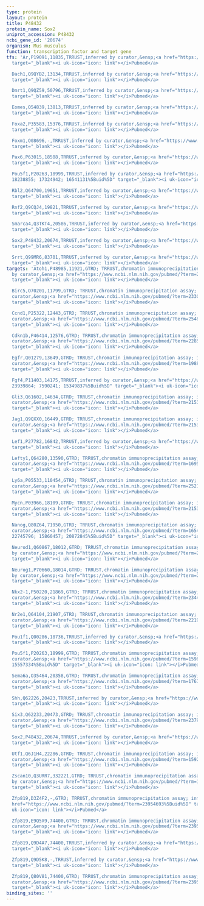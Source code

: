 ```yaml
---
type: protein
layout: protein
title: P48432
protein_name: Sox2
uniprot_accession: P48432
ncbi_gene_id: '20674'
organism: Mus musculus
function: transcription factor and target gene
tfs: 'Ar,P19091,11835,TRRUST,inferred by curator,&ensp;<a href="https://www.ncbi.nlm.nih.gov/pubmed/?term=23326489%5Buid%5D"
  target="_blank"><i uk-icon="icon: link"></i>Pubmed</a>

  Dach1,Q9QYB2,13134,TRRUST,inferred by curator,&ensp;<a href="https://www.ncbi.nlm.nih.gov/pubmed/?term=20937839%5Buid%5D"
  target="_blank"><i uk-icon="icon: link"></i>Pubmed</a>

  Dmrt1,Q9QZ59,50796,TRRUST,inferred by curator,&ensp;<a href="https://www.ncbi.nlm.nih.gov/pubmed/?term=24029916%5Buid%5D"
  target="_blank"><i uk-icon="icon: link"></i>Pubmed</a>

  Eomes,O54839,13813,TRRUST,inferred by curator,&ensp;<a href="https://www.ncbi.nlm.nih.gov/pubmed/?term=22553033%5Buid%5D"
  target="_blank"><i uk-icon="icon: link"></i>Pubmed</a>

  Foxa2,P35583,15376,TRRUST,inferred by curator,&ensp;<a href="https://www.ncbi.nlm.nih.gov/pubmed/?term=22696295%5Buid%5D"
  target="_blank"><i uk-icon="icon: link"></i>Pubmed</a>

  Foxm1,O08696,-,TRRUST,inferred by curator,&ensp;<a href="https://www.ncbi.nlm.nih.gov/pubmed/?term=22885335%5Buid%5D"
  target="_blank"><i uk-icon="icon: link"></i>Pubmed</a>

  Pax6,P63015,18508,TRRUST,inferred by curator,&ensp;<a href="https://www.ncbi.nlm.nih.gov/pubmed/?term=18287938%5Buid%5D"
  target="_blank"><i uk-icon="icon: link"></i>Pubmed</a>

  Pou5f1,P20263,18999,TRRUST,inferred by curator,&ensp;<a href="https://www.ncbi.nlm.nih.gov/pubmed/?term=15988017;
  18238855; 17324942; 16541131%5Buid%5D" target="_blank"><i uk-icon="icon: link"></i>Pubmed</a>

  Rbl2,Q64700,19651,TRRUST,inferred by curator,&ensp;<a href="https://www.ncbi.nlm.nih.gov/pubmed/?term=25576924%5Buid%5D"
  target="_blank"><i uk-icon="icon: link"></i>Pubmed</a>

  Rnf2,Q9CQJ4,19821,TRRUST,inferred by curator,&ensp;<a href="https://www.ncbi.nlm.nih.gov/pubmed/?term=18493325%5Buid%5D"
  target="_blank"><i uk-icon="icon: link"></i>Pubmed</a>

  Smarca4,Q3TKT4,20586,TRRUST,inferred by curator,&ensp;<a href="https://www.ncbi.nlm.nih.gov/pubmed/?term=19056910%5Buid%5D"
  target="_blank"><i uk-icon="icon: link"></i>Pubmed</a>

  Sox2,P48432,20674,TRRUST,inferred by curator,&ensp;<a href="https://www.ncbi.nlm.nih.gov/pubmed/?term=15988017%5Buid%5D"
  target="_blank"><i uk-icon="icon: link"></i>Pubmed</a>

  Srrt,Q99MR6,83701,TRRUST,inferred by curator,&ensp;<a href="https://www.ncbi.nlm.nih.gov/pubmed/?term=22198669%5Buid%5D"
  target="_blank"><i uk-icon="icon: link"></i>Pubmed</a>'
targets: 'Atoh1,P48985,11921,GTRD; TRRUST,chromatin immunoprecipitation assay; inferred
  by curator,&ensp;<a href="https://www.ncbi.nlm.nih.gov/pubmed/?term=22340499%5Buid%5D"
  target="_blank"><i uk-icon="icon: link"></i>Pubmed</a>

  Birc5,O70201,11799,GTRD; TRRUST,chromatin immunoprecipitation assay; inferred by
  curator,&ensp;<a href="https://www.ncbi.nlm.nih.gov/pubmed/?term=23301561%5Buid%5D"
  target="_blank"><i uk-icon="icon: link"></i>Pubmed</a>

  Ccnd1,P25322,12443,GTRD; TRRUST,chromatin immunoprecipitation assay; inferred by
  curator,&ensp;<a href="https://www.ncbi.nlm.nih.gov/pubmed/?term=25482558%5Buid%5D"
  target="_blank"><i uk-icon="icon: link"></i>Pubmed</a>

  Cdkn1b,P46414,12576,GTRD; TRRUST,chromatin immunoprecipitation assay; inferred by
  curator,&ensp;<a href="https://www.ncbi.nlm.nih.gov/pubmed/?term=22855803%5Buid%5D"
  target="_blank"><i uk-icon="icon: link"></i>Pubmed</a>

  Egfr,Q01279,13649,GTRD; TRRUST,chromatin immunoprecipitation assay; inferred by
  curator,&ensp;<a href="https://www.ncbi.nlm.nih.gov/pubmed/?term=19882665%5Buid%5D"
  target="_blank"><i uk-icon="icon: link"></i>Pubmed</a>

  Fgf4,P11403,14175,TRRUST,inferred by curator,&ensp;<a href="https://www.ncbi.nlm.nih.gov/pubmed/?term=14988001;
  23939864; 7590241; 15349837%5Buid%5D" target="_blank"><i uk-icon="icon: link"></i>Pubmed</a>

  Gli3,Q61602,14634,GTRD; TRRUST,chromatin immunoprecipitation assay; inferred by
  curator,&ensp;<a href="https://www.ncbi.nlm.nih.gov/pubmed/?term=21532573%5Buid%5D"
  target="_blank"><i uk-icon="icon: link"></i>Pubmed</a>

  Jag1,Q9QXX0,16449,GTRD; TRRUST,chromatin immunoprecipitation assay; inferred by
  curator,&ensp;<a href="https://www.ncbi.nlm.nih.gov/pubmed/?term=21532573%5Buid%5D"
  target="_blank"><i uk-icon="icon: link"></i>Pubmed</a>

  Lef1,P27782,16842,TRRUST,inferred by curator,&ensp;<a href="https://www.ncbi.nlm.nih.gov/pubmed/?term=24487391%5Buid%5D"
  target="_blank"><i uk-icon="icon: link"></i>Pubmed</a>

  Lefty1,Q64280,13590,GTRD; TRRUST,chromatin immunoprecipitation assay; inferred by
  curator,&ensp;<a href="https://www.ncbi.nlm.nih.gov/pubmed/?term=16954384%5Buid%5D"
  target="_blank"><i uk-icon="icon: link"></i>Pubmed</a>

  Ly6a,P05533,110454,GTRD; TRRUST,chromatin immunoprecipitation assay; inferred by
  curator,&ensp;<a href="https://www.ncbi.nlm.nih.gov/pubmed/?term=25210856%5Buid%5D"
  target="_blank"><i uk-icon="icon: link"></i>Pubmed</a>

  Mycn,P03966,18109,GTRD; TRRUST,chromatin immunoprecipitation assay; inferred by
  curator,&ensp;<a href="https://www.ncbi.nlm.nih.gov/pubmed/?term=21532573%5Buid%5D"
  target="_blank"><i uk-icon="icon: link"></i>Pubmed</a>

  Nanog,Q80Z64,71950,GTRD; TRRUST,chromatin immunoprecipitation assay; inferred by
  curator,&ensp;<a href="https://www.ncbi.nlm.nih.gov/pubmed/?term=16541131; 22787153;
  22745796; 15860457; 20872845%5Buid%5D" target="_blank"><i uk-icon="icon: link"></i>Pubmed</a>

  Neurod1,Q60867,18012,GTRD; TRRUST,chromatin immunoprecipitation assay; inferred
  by curator,&ensp;<a href="https://www.ncbi.nlm.nih.gov/pubmed/?term=22513373%5Buid%5D"
  target="_blank"><i uk-icon="icon: link"></i>Pubmed</a>

  Neurog1,P70660,18014,GTRD; TRRUST,chromatin immunoprecipitation assay; inferred
  by curator,&ensp;<a href="https://www.ncbi.nlm.nih.gov/pubmed/?term=22513373; 23447599%5Buid%5D"
  target="_blank"><i uk-icon="icon: link"></i>Pubmed</a>

  Nkx2-1,P50220,21869,GTRD; TRRUST,chromatin immunoprecipitation assay; inferred by
  curator,&ensp;<a href="https://www.ncbi.nlm.nih.gov/pubmed/?term=23444355%5Buid%5D"
  target="_blank"><i uk-icon="icon: link"></i>Pubmed</a>

  Nr2e1,Q64104,21907,GTRD; TRRUST,chromatin immunoprecipitation assay; inferred by
  curator,&ensp;<a href="https://www.ncbi.nlm.nih.gov/pubmed/?term=22194602%5Buid%5D"
  target="_blank"><i uk-icon="icon: link"></i>Pubmed</a>

  Pou1f1,Q00286,18736,TRRUST,inferred by curator,&ensp;<a href="https://www.ncbi.nlm.nih.gov/pubmed/?term=22945632%5Buid%5D"
  target="_blank"><i uk-icon="icon: link"></i>Pubmed</a>

  Pou5f1,P20263,18999,GTRD; TRRUST,chromatin immunoprecipitation assay; inferred by
  curator,&ensp;<a href="https://www.ncbi.nlm.nih.gov/pubmed/?term=15988017; 18213644;
  15557334%5Buid%5D" target="_blank"><i uk-icon="icon: link"></i>Pubmed</a>

  Sema6a,O35464,20358,GTRD; TRRUST,chromatin immunoprecipitation assay; inferred by
  curator,&ensp;<a href="https://www.ncbi.nlm.nih.gov/pubmed/?term=17671748%5Buid%5D"
  target="_blank"><i uk-icon="icon: link"></i>Pubmed</a>

  Shh,Q62226,20423,TRRUST,inferred by curator,&ensp;<a href="https://www.ncbi.nlm.nih.gov/pubmed/?term=19734891%5Buid%5D"
  target="_blank"><i uk-icon="icon: link"></i>Pubmed</a>

  Six3,Q62233,20473,GTRD; TRRUST,chromatin immunoprecipitation assay; inferred by
  curator,&ensp;<a href="https://www.ncbi.nlm.nih.gov/pubmed/?term=23792023%5Buid%5D"
  target="_blank"><i uk-icon="icon: link"></i>Pubmed</a>

  Sox2,P48432,20674,TRRUST,inferred by curator,&ensp;<a href="https://www.ncbi.nlm.nih.gov/pubmed/?term=15988017%5Buid%5D"
  target="_blank"><i uk-icon="icon: link"></i>Pubmed</a>

  Utf1,Q6J1H4,22286,GTRD; TRRUST,chromatin immunoprecipitation assay; inferred by
  curator,&ensp;<a href="https://www.ncbi.nlm.nih.gov/pubmed/?term=15923625; 10409735%5Buid%5D"
  target="_blank"><i uk-icon="icon: link"></i>Pubmed</a>

  Zscan10,Q3URR7,332221,GTRD; TRRUST,chromatin immunoprecipitation assay; inferred
  by curator,&ensp;<a href="https://www.ncbi.nlm.nih.gov/pubmed/?term=17344211%5Buid%5D"
  target="_blank"><i uk-icon="icon: link"></i>Pubmed</a>

  Zfp819,D3Z4F2,-,GTRD; TRRUST,chromatin immunoprecipitation assay; inferred by curator,&ensp;<a
  href="https://www.ncbi.nlm.nih.gov/pubmed/?term=23954693%5Buid%5D" target="_blank"><i
  uk-icon="icon: link"></i>Pubmed</a>

  Zfp819,E9Q5X9,74400,GTRD; TRRUST,chromatin immunoprecipitation assay; inferred by
  curator,&ensp;<a href="https://www.ncbi.nlm.nih.gov/pubmed/?term=23954693%5Buid%5D"
  target="_blank"><i uk-icon="icon: link"></i>Pubmed</a>

  Zfp819,Q9D4A7,74400,TRRUST,inferred by curator,&ensp;<a href="https://www.ncbi.nlm.nih.gov/pubmed/?term=23954693%5Buid%5D"
  target="_blank"><i uk-icon="icon: link"></i>Pubmed</a>

  Zfp819,Q9D5K8,-,TRRUST,inferred by curator,&ensp;<a href="https://www.ncbi.nlm.nih.gov/pubmed/?term=23954693%5Buid%5D"
  target="_blank"><i uk-icon="icon: link"></i>Pubmed</a>

  Zfp819,Q80V81,74400,GTRD; TRRUST,chromatin immunoprecipitation assay; inferred by
  curator,&ensp;<a href="https://www.ncbi.nlm.nih.gov/pubmed/?term=23954693%5Buid%5D"
  target="_blank"><i uk-icon="icon: link"></i>Pubmed</a>'
binding_sites: ''
---
```

